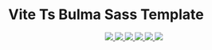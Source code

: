 # Vite Ts Bulma Sass Template

<p align="center">
  <!-- node -->
  <a href="https://nodejs.org/en/" target="_blank" rel="noopener noreferrer">
    <img src="https://img.shields.io/badge/Node.js-22.4.1-5FA04E.svg?logo=node.js&style=flat">
  </a>
  <!-- pnpm -->
  <a href="https://pnpm.io/ja/" target="_blank" rel="noopener noreferrer">
    <img src="https://img.shields.io/badge/pnpm-9.2.0-F69220.svg?logo=pnpm&style=flat">
  </a>
  <!-- Vite -->
  <a href="https://ja.vitejs.dev/" target="_blank" rel="noopener noreferrer">
    <img src="https://img.shields.io/badge/Vite-5.4.1-646CFF.svg?logo=vite&style=flat">
  </a>
  <!-- TypeScript -->
  <a href="https://www.typescriptlang.org/" target="_blank" rel="noopener noreferrer">
    <img src="https://img.shields.io/badge/TypeScript-333.svg?logo=typescript&style=flat">
  </a>
  <!-- Bulma -->
  <a href="https://bulma.io/" target="_blank" rel="noopener noreferrer">
    <img src="https://img.shields.io/badge/Bulma-333.svg?logo=bulma&style=flat">
  </a>
  <!-- Sass -->
  <a href="https://sass-lang.com/" target="_blank" rel="noopener noreferrer">
    <img src="https://img.shields.io/badge/Sass-333.svg?logo=sass&style=flat">
  </a>
</p>
